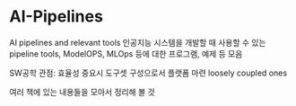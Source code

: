 # AI-Pipelines
AI pipelines and relevant tools
인공지능 시스템을 개발할 때 사용할 수 있는 pipeline tools, ModelOPS, MLOps 등에 대한 프로그램, 예제 등 모음

SW공학 관점: 효율성 중요시 도구셋 구성으로서 플랫폼 마련
loosely coupled ones

여러 책에 있는 내용들을 모아서 정리해 볼 것
